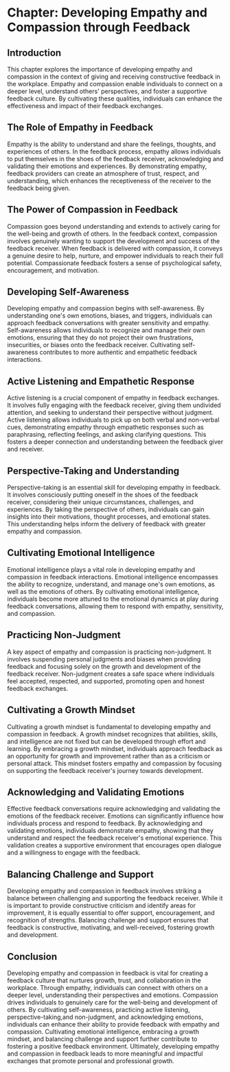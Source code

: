 Chapter: Developing Empathy and Compassion through Feedback
===========================================================

Introduction
------------

This chapter explores the importance of developing empathy and compassion in the context of giving and receiving constructive feedback in the workplace. Empathy and compassion enable individuals to connect on a deeper level, understand others' perspectives, and foster a supportive feedback culture. By cultivating these qualities, individuals can enhance the effectiveness and impact of their feedback exchanges.

The Role of Empathy in Feedback
-------------------------------

Empathy is the ability to understand and share the feelings, thoughts, and experiences of others. In the feedback process, empathy allows individuals to put themselves in the shoes of the feedback receiver, acknowledging and validating their emotions and experiences. By demonstrating empathy, feedback providers can create an atmosphere of trust, respect, and understanding, which enhances the receptiveness of the receiver to the feedback being given.

The Power of Compassion in Feedback
-----------------------------------

Compassion goes beyond understanding and extends to actively caring for the well-being and growth of others. In the feedback context, compassion involves genuinely wanting to support the development and success of the feedback receiver. When feedback is delivered with compassion, it conveys a genuine desire to help, nurture, and empower individuals to reach their full potential. Compassionate feedback fosters a sense of psychological safety, encouragement, and motivation.

Developing Self-Awareness
-------------------------

Developing empathy and compassion begins with self-awareness. By understanding one's own emotions, biases, and triggers, individuals can approach feedback conversations with greater sensitivity and empathy. Self-awareness allows individuals to recognize and manage their own emotions, ensuring that they do not project their own frustrations, insecurities, or biases onto the feedback receiver. Cultivating self-awareness contributes to more authentic and empathetic feedback interactions.

Active Listening and Empathetic Response
----------------------------------------

Active listening is a crucial component of empathy in feedback exchanges. It involves fully engaging with the feedback receiver, giving them undivided attention, and seeking to understand their perspective without judgment. Active listening allows individuals to pick up on both verbal and non-verbal cues, demonstrating empathy through empathetic responses such as paraphrasing, reflecting feelings, and asking clarifying questions. This fosters a deeper connection and understanding between the feedback giver and receiver.

Perspective-Taking and Understanding
------------------------------------

Perspective-taking is an essential skill for developing empathy in feedback. It involves consciously putting oneself in the shoes of the feedback receiver, considering their unique circumstances, challenges, and experiences. By taking the perspective of others, individuals can gain insights into their motivations, thought processes, and emotional states. This understanding helps inform the delivery of feedback with greater empathy and compassion.

Cultivating Emotional Intelligence
----------------------------------

Emotional intelligence plays a vital role in developing empathy and compassion in feedback interactions. Emotional intelligence encompasses the ability to recognize, understand, and manage one's own emotions, as well as the emotions of others. By cultivating emotional intelligence, individuals become more attuned to the emotional dynamics at play during feedback conversations, allowing them to respond with empathy, sensitivity, and compassion.

Practicing Non-Judgment
-----------------------

A key aspect of empathy and compassion is practicing non-judgment. It involves suspending personal judgments and biases when providing feedback and focusing solely on the growth and development of the feedback receiver. Non-judgment creates a safe space where individuals feel accepted, respected, and supported, promoting open and honest feedback exchanges.

Cultivating a Growth Mindset
----------------------------

Cultivating a growth mindset is fundamental to developing empathy and compassion in feedback. A growth mindset recognizes that abilities, skills, and intelligence are not fixed but can be developed through effort and learning. By embracing a growth mindset, individuals approach feedback as an opportunity for growth and improvement rather than as a criticism or personal attack. This mindset fosters empathy and compassion by focusing on supporting the feedback receiver's journey towards development.

Acknowledging and Validating Emotions
-------------------------------------

Effective feedback conversations require acknowledging and validating the emotions of the feedback receiver. Emotions can significantly influence how individuals process and respond to feedback. By acknowledging and validating emotions, individuals demonstrate empathy, showing that they understand and respect the feedback receiver's emotional experience. This validation creates a supportive environment that encourages open dialogue and a willingness to engage with the feedback.

Balancing Challenge and Support
-------------------------------

Developing empathy and compassion in feedback involves striking a balance between challenging and supporting the feedback receiver. While it is important to provide constructive criticism and identify areas for improvement, it is equally essential to offer support, encouragement, and recognition of strengths. Balancing challenge and support ensures that feedback is constructive, motivating, and well-received, fostering growth and development.

Conclusion
----------

Developing empathy and compassion in feedback is vital for creating a feedback culture that nurtures growth, trust, and collaboration in the workplace. Through empathy, individuals can connect with others on a deeper level, understanding their perspectives and emotions. Compassion drives individuals to genuinely care for the well-being and development of others. By cultivating self-awareness, practicing active listening, perspective-taking,and non-judgment, and acknowledging emotions, individuals can enhance their ability to provide feedback with empathy and compassion. Cultivating emotional intelligence, embracing a growth mindset, and balancing challenge and support further contribute to fostering a positive feedback environment. Ultimately, developing empathy and compassion in feedback leads to more meaningful and impactful exchanges that promote personal and professional growth.
